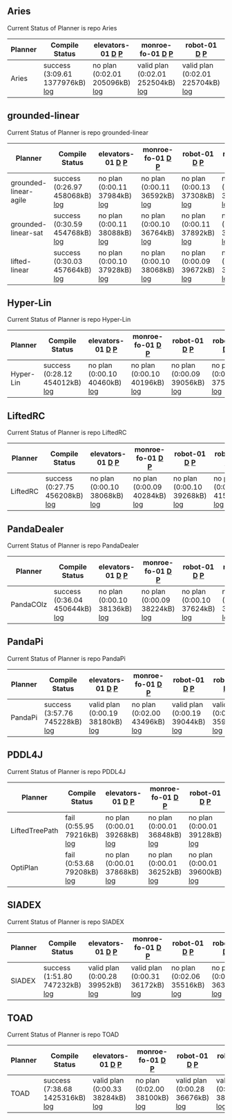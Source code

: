 

## Aries
Current Status of Planner is repo Aries

| Planner | Compile Status | elevators-01 [D](https://ipc2023-htn.github.io/sampleProblems/elevators-01-d.hddl) [P](https://ipc2023-htn.github.io/sampleProblems/elevators-01-p.hddl) | monroe-fo-01 [D](https://ipc2023-htn.github.io/sampleProblems/monroe-fo-01-d.hddl) [P](https://ipc2023-htn.github.io/sampleProblems/monroe-fo-01-p.hddl) | robot-01 [D](https://ipc2023-htn.github.io/sampleProblems/robot-01-d.hddl) [P](https://ipc2023-htn.github.io/sampleProblems/robot-01-p.hddl) | robot-02 [D](https://ipc2023-htn.github.io/sampleProblems/robot-02-d.hddl) [P](https://ipc2023-htn.github.io/sampleProblems/robot-02-p.hddl) | snake-01 [D](https://ipc2023-htn.github.io/sampleProblems/snake-01-d.hddl) [P](https://ipc2023-htn.github.io/sampleProblems/snake-01-p.hddl) | snake-02 [D](https://ipc2023-htn.github.io/sampleProblems/snake-02-d.hddl) [P](https://ipc2023-htn.github.io/sampleProblems/snake-02-p.hddl) | transport-01 [D](https://ipc2023-htn.github.io/sampleProblems/transport-01-d.hddl) [P](https://ipc2023-htn.github.io/sampleProblems/transport-01-p.hddl) | transport-04 [D](https://ipc2023-htn.github.io/sampleProblems/transport-04-d.hddl) [P](https://ipc2023-htn.github.io/sampleProblems/transport-04-p.hddl) |
|---|---|---|---|---|---|---|---|---|---|
| Aries| success (3:09.61 1377976kB) [log](https://ipc2023-htn.github.io/Aries.sif.build.log) | no plan (0:02.01 205096kB) [log](https://ipc2023-htn.github.io/Aries.sif.elevators-01.log) | valid plan (0:02.01 252504kB) [log](https://ipc2023-htn.github.io/Aries.sif.monroe-fo-01.log) | valid plan (0:02.01 225704kB) [log](https://ipc2023-htn.github.io/Aries.sif.robot-01.log) | no plan (0:02.01 244656kB) [log](https://ipc2023-htn.github.io/Aries.sif.robot-02.log) | valid plan (0:02.01 347696kB) [log](https://ipc2023-htn.github.io/Aries.sif.snake-01.log) | valid plan (0:02.01 348356kB) [log](https://ipc2023-htn.github.io/Aries.sif.snake-02.log) | valid plan (0:02.01 228288kB) [log](https://ipc2023-htn.github.io/Aries.sif.transport-01.log) | no plan (0:02.01 115636kB) [log](https://ipc2023-htn.github.io/Aries.sif.transport-04.log) | 


## grounded-linear
Current Status of Planner is repo grounded-linear

| Planner | Compile Status | elevators-01 [D](https://ipc2023-htn.github.io/sampleProblems/elevators-01-d.hddl) [P](https://ipc2023-htn.github.io/sampleProblems/elevators-01-p.hddl) | monroe-fo-01 [D](https://ipc2023-htn.github.io/sampleProblems/monroe-fo-01-d.hddl) [P](https://ipc2023-htn.github.io/sampleProblems/monroe-fo-01-p.hddl) | robot-01 [D](https://ipc2023-htn.github.io/sampleProblems/robot-01-d.hddl) [P](https://ipc2023-htn.github.io/sampleProblems/robot-01-p.hddl) | robot-02 [D](https://ipc2023-htn.github.io/sampleProblems/robot-02-d.hddl) [P](https://ipc2023-htn.github.io/sampleProblems/robot-02-p.hddl) | snake-01 [D](https://ipc2023-htn.github.io/sampleProblems/snake-01-d.hddl) [P](https://ipc2023-htn.github.io/sampleProblems/snake-01-p.hddl) | snake-02 [D](https://ipc2023-htn.github.io/sampleProblems/snake-02-d.hddl) [P](https://ipc2023-htn.github.io/sampleProblems/snake-02-p.hddl) | transport-01 [D](https://ipc2023-htn.github.io/sampleProblems/transport-01-d.hddl) [P](https://ipc2023-htn.github.io/sampleProblems/transport-01-p.hddl) | transport-04 [D](https://ipc2023-htn.github.io/sampleProblems/transport-04-d.hddl) [P](https://ipc2023-htn.github.io/sampleProblems/transport-04-p.hddl) |
|---|---|---|---|---|---|---|---|---|---|
| grounded-linear-agile| success (0:26.97 458068kB) [log](https://ipc2023-htn.github.io/grounded-linear-agile.sif.build.log) | no plan (0:00.11 37984kB) [log](https://ipc2023-htn.github.io/grounded-linear-agile.sif.elevators-01.log) | no plan (0:00.11 36592kB) [log](https://ipc2023-htn.github.io/grounded-linear-agile.sif.monroe-fo-01.log) | no plan (0:00.13 37308kB) [log](https://ipc2023-htn.github.io/grounded-linear-agile.sif.robot-01.log) | no plan (0:00.12 37248kB) [log](https://ipc2023-htn.github.io/grounded-linear-agile.sif.robot-02.log) | no plan (0:00.12 37332kB) [log](https://ipc2023-htn.github.io/grounded-linear-agile.sif.snake-01.log) | no plan (0:00.12 39264kB) [log](https://ipc2023-htn.github.io/grounded-linear-agile.sif.snake-02.log) | no plan (0:00.10 43160kB) [log](https://ipc2023-htn.github.io/grounded-linear-agile.sif.transport-01.log) | no plan (0:00.10 39512kB) [log](https://ipc2023-htn.github.io/grounded-linear-agile.sif.transport-04.log) | 
| grounded-linear-sat| success (0:30.59 454768kB) [log](https://ipc2023-htn.github.io/grounded-linear-sat.sif.build.log) | no plan (0:00.11 38088kB) [log](https://ipc2023-htn.github.io/grounded-linear-sat.sif.elevators-01.log) | no plan (0:00.10 36764kB) [log](https://ipc2023-htn.github.io/grounded-linear-sat.sif.monroe-fo-01.log) | no plan (0:00.11 37892kB) [log](https://ipc2023-htn.github.io/grounded-linear-sat.sif.robot-01.log) | no plan (0:00.10 35812kB) [log](https://ipc2023-htn.github.io/grounded-linear-sat.sif.robot-02.log) | no plan (0:00.10 36892kB) [log](https://ipc2023-htn.github.io/grounded-linear-sat.sif.snake-01.log) | no plan (0:00.11 37892kB) [log](https://ipc2023-htn.github.io/grounded-linear-sat.sif.snake-02.log) | no plan (0:00.09 40352kB) [log](https://ipc2023-htn.github.io/grounded-linear-sat.sif.transport-01.log) | no plan (0:00.11 39836kB) [log](https://ipc2023-htn.github.io/grounded-linear-sat.sif.transport-04.log) | 
| lifted-linear| success (0:30.03 457664kB) [log](https://ipc2023-htn.github.io/lifted-linear.sif.build.log) | no plan (0:00.10 37928kB) [log](https://ipc2023-htn.github.io/lifted-linear.sif.elevators-01.log) | no plan (0:00.10 38068kB) [log](https://ipc2023-htn.github.io/lifted-linear.sif.monroe-fo-01.log) | no plan (0:00.09 39672kB) [log](https://ipc2023-htn.github.io/lifted-linear.sif.robot-01.log) | no plan (0:00.10 37660kB) [log](https://ipc2023-htn.github.io/lifted-linear.sif.robot-02.log) | no plan (0:00.10 37824kB) [log](https://ipc2023-htn.github.io/lifted-linear.sif.snake-01.log) | no plan (0:00.10 37992kB) [log](https://ipc2023-htn.github.io/lifted-linear.sif.snake-02.log) | no plan (0:00.10 37628kB) [log](https://ipc2023-htn.github.io/lifted-linear.sif.transport-01.log) | no plan (0:00.10 37068kB) [log](https://ipc2023-htn.github.io/lifted-linear.sif.transport-04.log) | 


## Hyper-Lin
Current Status of Planner is repo Hyper-Lin

| Planner | Compile Status | elevators-01 [D](https://ipc2023-htn.github.io/sampleProblems/elevators-01-d.hddl) [P](https://ipc2023-htn.github.io/sampleProblems/elevators-01-p.hddl) | monroe-fo-01 [D](https://ipc2023-htn.github.io/sampleProblems/monroe-fo-01-d.hddl) [P](https://ipc2023-htn.github.io/sampleProblems/monroe-fo-01-p.hddl) | robot-01 [D](https://ipc2023-htn.github.io/sampleProblems/robot-01-d.hddl) [P](https://ipc2023-htn.github.io/sampleProblems/robot-01-p.hddl) | robot-02 [D](https://ipc2023-htn.github.io/sampleProblems/robot-02-d.hddl) [P](https://ipc2023-htn.github.io/sampleProblems/robot-02-p.hddl) | snake-01 [D](https://ipc2023-htn.github.io/sampleProblems/snake-01-d.hddl) [P](https://ipc2023-htn.github.io/sampleProblems/snake-01-p.hddl) | snake-02 [D](https://ipc2023-htn.github.io/sampleProblems/snake-02-d.hddl) [P](https://ipc2023-htn.github.io/sampleProblems/snake-02-p.hddl) | transport-01 [D](https://ipc2023-htn.github.io/sampleProblems/transport-01-d.hddl) [P](https://ipc2023-htn.github.io/sampleProblems/transport-01-p.hddl) | transport-04 [D](https://ipc2023-htn.github.io/sampleProblems/transport-04-d.hddl) [P](https://ipc2023-htn.github.io/sampleProblems/transport-04-p.hddl) |
|---|---|---|---|---|---|---|---|---|---|
| Hyper-Lin| success (0:28.12 454012kB) [log](https://ipc2023-htn.github.io/Hyper-Lin.sif.build.log) | no plan (0:00.10 40460kB) [log](https://ipc2023-htn.github.io/Hyper-Lin.sif.elevators-01.log) | no plan (0:00.10 40196kB) [log](https://ipc2023-htn.github.io/Hyper-Lin.sif.monroe-fo-01.log) | no plan (0:00.09 39056kB) [log](https://ipc2023-htn.github.io/Hyper-Lin.sif.robot-01.log) | no plan (0:00.10 37584kB) [log](https://ipc2023-htn.github.io/Hyper-Lin.sif.robot-02.log) | no plan (0:00.09 39184kB) [log](https://ipc2023-htn.github.io/Hyper-Lin.sif.snake-01.log) | no plan (0:00.09 38204kB) [log](https://ipc2023-htn.github.io/Hyper-Lin.sif.snake-02.log) | no plan (0:00.09 37092kB) [log](https://ipc2023-htn.github.io/Hyper-Lin.sif.transport-01.log) | no plan (0:00.10 36004kB) [log](https://ipc2023-htn.github.io/Hyper-Lin.sif.transport-04.log) | 


## LiftedRC
Current Status of Planner is repo LiftedRC

| Planner | Compile Status | elevators-01 [D](https://ipc2023-htn.github.io/sampleProblems/elevators-01-d.hddl) [P](https://ipc2023-htn.github.io/sampleProblems/elevators-01-p.hddl) | monroe-fo-01 [D](https://ipc2023-htn.github.io/sampleProblems/monroe-fo-01-d.hddl) [P](https://ipc2023-htn.github.io/sampleProblems/monroe-fo-01-p.hddl) | robot-01 [D](https://ipc2023-htn.github.io/sampleProblems/robot-01-d.hddl) [P](https://ipc2023-htn.github.io/sampleProblems/robot-01-p.hddl) | robot-02 [D](https://ipc2023-htn.github.io/sampleProblems/robot-02-d.hddl) [P](https://ipc2023-htn.github.io/sampleProblems/robot-02-p.hddl) | snake-01 [D](https://ipc2023-htn.github.io/sampleProblems/snake-01-d.hddl) [P](https://ipc2023-htn.github.io/sampleProblems/snake-01-p.hddl) | snake-02 [D](https://ipc2023-htn.github.io/sampleProblems/snake-02-d.hddl) [P](https://ipc2023-htn.github.io/sampleProblems/snake-02-p.hddl) | transport-01 [D](https://ipc2023-htn.github.io/sampleProblems/transport-01-d.hddl) [P](https://ipc2023-htn.github.io/sampleProblems/transport-01-p.hddl) | transport-04 [D](https://ipc2023-htn.github.io/sampleProblems/transport-04-d.hddl) [P](https://ipc2023-htn.github.io/sampleProblems/transport-04-p.hddl) |
|---|---|---|---|---|---|---|---|---|---|
| LiftedRC| success (0:27.75 456208kB) [log](https://ipc2023-htn.github.io/LiftedRC.sif.build.log) | no plan (0:00.10 38068kB) [log](https://ipc2023-htn.github.io/LiftedRC.sif.elevators-01.log) | no plan (0:00.09 40284kB) [log](https://ipc2023-htn.github.io/LiftedRC.sif.monroe-fo-01.log) | no plan (0:00.10 39268kB) [log](https://ipc2023-htn.github.io/LiftedRC.sif.robot-01.log) | no plan (0:00.09 41572kB) [log](https://ipc2023-htn.github.io/LiftedRC.sif.robot-02.log) | no plan (0:00.10 37536kB) [log](https://ipc2023-htn.github.io/LiftedRC.sif.snake-01.log) | no plan (0:00.10 35832kB) [log](https://ipc2023-htn.github.io/LiftedRC.sif.snake-02.log) | no plan (0:00.10 36140kB) [log](https://ipc2023-htn.github.io/LiftedRC.sif.transport-01.log) | no plan (0:00.09 39340kB) [log](https://ipc2023-htn.github.io/LiftedRC.sif.transport-04.log) | 


## PandaDealer
Current Status of Planner is repo PandaDealer

| Planner | Compile Status | elevators-01 [D](https://ipc2023-htn.github.io/sampleProblems/elevators-01-d.hddl) [P](https://ipc2023-htn.github.io/sampleProblems/elevators-01-p.hddl) | monroe-fo-01 [D](https://ipc2023-htn.github.io/sampleProblems/monroe-fo-01-d.hddl) [P](https://ipc2023-htn.github.io/sampleProblems/monroe-fo-01-p.hddl) | robot-01 [D](https://ipc2023-htn.github.io/sampleProblems/robot-01-d.hddl) [P](https://ipc2023-htn.github.io/sampleProblems/robot-01-p.hddl) | robot-02 [D](https://ipc2023-htn.github.io/sampleProblems/robot-02-d.hddl) [P](https://ipc2023-htn.github.io/sampleProblems/robot-02-p.hddl) | snake-01 [D](https://ipc2023-htn.github.io/sampleProblems/snake-01-d.hddl) [P](https://ipc2023-htn.github.io/sampleProblems/snake-01-p.hddl) | snake-02 [D](https://ipc2023-htn.github.io/sampleProblems/snake-02-d.hddl) [P](https://ipc2023-htn.github.io/sampleProblems/snake-02-p.hddl) | transport-01 [D](https://ipc2023-htn.github.io/sampleProblems/transport-01-d.hddl) [P](https://ipc2023-htn.github.io/sampleProblems/transport-01-p.hddl) | transport-04 [D](https://ipc2023-htn.github.io/sampleProblems/transport-04-d.hddl) [P](https://ipc2023-htn.github.io/sampleProblems/transport-04-p.hddl) |
|---|---|---|---|---|---|---|---|---|---|
| PandaCOlz| success (0:36.04 450644kB) [log](https://ipc2023-htn.github.io/PandaCOlz.sif.build.log) | no plan (0:00.10 38136kB) [log](https://ipc2023-htn.github.io/PandaCOlz.sif.elevators-01.log) | no plan (0:00.09 38224kB) [log](https://ipc2023-htn.github.io/PandaCOlz.sif.monroe-fo-01.log) | no plan (0:00.10 37624kB) [log](https://ipc2023-htn.github.io/PandaCOlz.sif.robot-01.log) | no plan (0:00.10 37740kB) [log](https://ipc2023-htn.github.io/PandaCOlz.sif.robot-02.log) | no plan (0:00.09 37728kB) [log](https://ipc2023-htn.github.io/PandaCOlz.sif.snake-01.log) | no plan (0:00.10 38220kB) [log](https://ipc2023-htn.github.io/PandaCOlz.sif.snake-02.log) | no plan (0:00.11 39036kB) [log](https://ipc2023-htn.github.io/PandaCOlz.sif.transport-01.log) | no plan (0:00.10 39644kB) [log](https://ipc2023-htn.github.io/PandaCOlz.sif.transport-04.log) | 


## PandaPi
Current Status of Planner is repo PandaPi

| Planner | Compile Status | elevators-01 [D](https://ipc2023-htn.github.io/sampleProblems/elevators-01-d.hddl) [P](https://ipc2023-htn.github.io/sampleProblems/elevators-01-p.hddl) | monroe-fo-01 [D](https://ipc2023-htn.github.io/sampleProblems/monroe-fo-01-d.hddl) [P](https://ipc2023-htn.github.io/sampleProblems/monroe-fo-01-p.hddl) | robot-01 [D](https://ipc2023-htn.github.io/sampleProblems/robot-01-d.hddl) [P](https://ipc2023-htn.github.io/sampleProblems/robot-01-p.hddl) | robot-02 [D](https://ipc2023-htn.github.io/sampleProblems/robot-02-d.hddl) [P](https://ipc2023-htn.github.io/sampleProblems/robot-02-p.hddl) | snake-01 [D](https://ipc2023-htn.github.io/sampleProblems/snake-01-d.hddl) [P](https://ipc2023-htn.github.io/sampleProblems/snake-01-p.hddl) | snake-02 [D](https://ipc2023-htn.github.io/sampleProblems/snake-02-d.hddl) [P](https://ipc2023-htn.github.io/sampleProblems/snake-02-p.hddl) | transport-01 [D](https://ipc2023-htn.github.io/sampleProblems/transport-01-d.hddl) [P](https://ipc2023-htn.github.io/sampleProblems/transport-01-p.hddl) | transport-04 [D](https://ipc2023-htn.github.io/sampleProblems/transport-04-d.hddl) [P](https://ipc2023-htn.github.io/sampleProblems/transport-04-p.hddl) |
|---|---|---|---|---|---|---|---|---|---|
| PandaPi| success (3:57.76 745228kB) [log](https://ipc2023-htn.github.io/PandaPi.sif.build.log) | valid plan (0:00.19 38180kB) [log](https://ipc2023-htn.github.io/PandaPi.sif.elevators-01.log) | no plan (0:02.00 43496kB) [log](https://ipc2023-htn.github.io/PandaPi.sif.monroe-fo-01.log) | valid plan (0:00.19 39044kB) [log](https://ipc2023-htn.github.io/PandaPi.sif.robot-01.log) | valid plan (0:00.17 35900kB) [log](https://ipc2023-htn.github.io/PandaPi.sif.robot-02.log) | valid plan (0:00.22 37140kB) [log](https://ipc2023-htn.github.io/PandaPi.sif.snake-01.log) | valid plan (0:00.23 40628kB) [log](https://ipc2023-htn.github.io/PandaPi.sif.snake-02.log) | valid plan (0:00.16 37432kB) [log](https://ipc2023-htn.github.io/PandaPi.sif.transport-01.log) | valid plan (0:00.18 37936kB) [log](https://ipc2023-htn.github.io/PandaPi.sif.transport-04.log) | 


## PDDL4J
Current Status of Planner is repo PDDL4J

| Planner | Compile Status | elevators-01 [D](https://ipc2023-htn.github.io/sampleProblems/elevators-01-d.hddl) [P](https://ipc2023-htn.github.io/sampleProblems/elevators-01-p.hddl) | monroe-fo-01 [D](https://ipc2023-htn.github.io/sampleProblems/monroe-fo-01-d.hddl) [P](https://ipc2023-htn.github.io/sampleProblems/monroe-fo-01-p.hddl) | robot-01 [D](https://ipc2023-htn.github.io/sampleProblems/robot-01-d.hddl) [P](https://ipc2023-htn.github.io/sampleProblems/robot-01-p.hddl) | robot-02 [D](https://ipc2023-htn.github.io/sampleProblems/robot-02-d.hddl) [P](https://ipc2023-htn.github.io/sampleProblems/robot-02-p.hddl) | snake-01 [D](https://ipc2023-htn.github.io/sampleProblems/snake-01-d.hddl) [P](https://ipc2023-htn.github.io/sampleProblems/snake-01-p.hddl) | snake-02 [D](https://ipc2023-htn.github.io/sampleProblems/snake-02-d.hddl) [P](https://ipc2023-htn.github.io/sampleProblems/snake-02-p.hddl) | transport-01 [D](https://ipc2023-htn.github.io/sampleProblems/transport-01-d.hddl) [P](https://ipc2023-htn.github.io/sampleProblems/transport-01-p.hddl) | transport-04 [D](https://ipc2023-htn.github.io/sampleProblems/transport-04-d.hddl) [P](https://ipc2023-htn.github.io/sampleProblems/transport-04-p.hddl) |
|---|---|---|---|---|---|---|---|---|---|
| LiftedTreePath| fail (0:55.95 79216kB) [log](https://ipc2023-htn.github.io/LiftedTreePath.sif.build.log) | no plan (0:00.01 39268kB) [log](https://ipc2023-htn.github.io/LiftedTreePath.sif.elevators-01.log) | no plan (0:00.01 36848kB) [log](https://ipc2023-htn.github.io/LiftedTreePath.sif.monroe-fo-01.log) | no plan (0:00.01 39128kB) [log](https://ipc2023-htn.github.io/LiftedTreePath.sif.robot-01.log) | no plan (0:00.01 37244kB) [log](https://ipc2023-htn.github.io/LiftedTreePath.sif.robot-02.log) | no plan (0:00.01 39012kB) [log](https://ipc2023-htn.github.io/LiftedTreePath.sif.snake-01.log) | no plan (0:00.01 34600kB) [log](https://ipc2023-htn.github.io/LiftedTreePath.sif.snake-02.log) | no plan (0:00.01 36284kB) [log](https://ipc2023-htn.github.io/LiftedTreePath.sif.transport-01.log) | no plan (0:00.01 36848kB) [log](https://ipc2023-htn.github.io/LiftedTreePath.sif.transport-04.log) | 
| OptiPlan| fail (0:53.68 79208kB) [log](https://ipc2023-htn.github.io/OptiPlan.sif.build.log) | no plan (0:00.01 37868kB) [log](https://ipc2023-htn.github.io/OptiPlan.sif.elevators-01.log) | no plan (0:00.01 36252kB) [log](https://ipc2023-htn.github.io/OptiPlan.sif.monroe-fo-01.log) | no plan (0:00.01 39600kB) [log](https://ipc2023-htn.github.io/OptiPlan.sif.robot-01.log) | no plan (0:00.01 37856kB) [log](https://ipc2023-htn.github.io/OptiPlan.sif.robot-02.log) | no plan (0:00.01 37072kB) [log](https://ipc2023-htn.github.io/OptiPlan.sif.snake-01.log) | no plan (0:00.01 40048kB) [log](https://ipc2023-htn.github.io/OptiPlan.sif.snake-02.log) | no plan (0:00.01 38508kB) [log](https://ipc2023-htn.github.io/OptiPlan.sif.transport-01.log) | no plan (0:00.02 38496kB) [log](https://ipc2023-htn.github.io/OptiPlan.sif.transport-04.log) | 


## SIADEX
Current Status of Planner is repo SIADEX

| Planner | Compile Status | elevators-01 [D](https://ipc2023-htn.github.io/sampleProblems/elevators-01-d.hddl) [P](https://ipc2023-htn.github.io/sampleProblems/elevators-01-p.hddl) | monroe-fo-01 [D](https://ipc2023-htn.github.io/sampleProblems/monroe-fo-01-d.hddl) [P](https://ipc2023-htn.github.io/sampleProblems/monroe-fo-01-p.hddl) | robot-01 [D](https://ipc2023-htn.github.io/sampleProblems/robot-01-d.hddl) [P](https://ipc2023-htn.github.io/sampleProblems/robot-01-p.hddl) | robot-02 [D](https://ipc2023-htn.github.io/sampleProblems/robot-02-d.hddl) [P](https://ipc2023-htn.github.io/sampleProblems/robot-02-p.hddl) | snake-01 [D](https://ipc2023-htn.github.io/sampleProblems/snake-01-d.hddl) [P](https://ipc2023-htn.github.io/sampleProblems/snake-01-p.hddl) | snake-02 [D](https://ipc2023-htn.github.io/sampleProblems/snake-02-d.hddl) [P](https://ipc2023-htn.github.io/sampleProblems/snake-02-p.hddl) | transport-01 [D](https://ipc2023-htn.github.io/sampleProblems/transport-01-d.hddl) [P](https://ipc2023-htn.github.io/sampleProblems/transport-01-p.hddl) | transport-04 [D](https://ipc2023-htn.github.io/sampleProblems/transport-04-d.hddl) [P](https://ipc2023-htn.github.io/sampleProblems/transport-04-p.hddl) |
|---|---|---|---|---|---|---|---|---|---|
| SIADEX| success (1:51.80 747232kB) [log](https://ipc2023-htn.github.io/SIADEX.sif.build.log) | valid plan (0:00.28 39952kB) [log](https://ipc2023-htn.github.io/SIADEX.sif.elevators-01.log) | valid plan (0:00.31 36172kB) [log](https://ipc2023-htn.github.io/SIADEX.sif.monroe-fo-01.log) | no plan (0:02.06 35516kB) [log](https://ipc2023-htn.github.io/SIADEX.sif.robot-01.log) | no plan (0:02.03 36316kB) [log](https://ipc2023-htn.github.io/SIADEX.sif.robot-02.log) | valid plan (0:00.28 36392kB) [log](https://ipc2023-htn.github.io/SIADEX.sif.snake-01.log) | valid plan (0:00.28 37484kB) [log](https://ipc2023-htn.github.io/SIADEX.sif.snake-02.log) | valid plan (0:00.26 38348kB) [log](https://ipc2023-htn.github.io/SIADEX.sif.transport-01.log) | no plan (0:02.03 36536kB) [log](https://ipc2023-htn.github.io/SIADEX.sif.transport-04.log) | 


## TOAD
Current Status of Planner is repo TOAD

| Planner | Compile Status | elevators-01 [D](https://ipc2023-htn.github.io/sampleProblems/elevators-01-d.hddl) [P](https://ipc2023-htn.github.io/sampleProblems/elevators-01-p.hddl) | monroe-fo-01 [D](https://ipc2023-htn.github.io/sampleProblems/monroe-fo-01-d.hddl) [P](https://ipc2023-htn.github.io/sampleProblems/monroe-fo-01-p.hddl) | robot-01 [D](https://ipc2023-htn.github.io/sampleProblems/robot-01-d.hddl) [P](https://ipc2023-htn.github.io/sampleProblems/robot-01-p.hddl) | robot-02 [D](https://ipc2023-htn.github.io/sampleProblems/robot-02-d.hddl) [P](https://ipc2023-htn.github.io/sampleProblems/robot-02-p.hddl) | snake-01 [D](https://ipc2023-htn.github.io/sampleProblems/snake-01-d.hddl) [P](https://ipc2023-htn.github.io/sampleProblems/snake-01-p.hddl) | snake-02 [D](https://ipc2023-htn.github.io/sampleProblems/snake-02-d.hddl) [P](https://ipc2023-htn.github.io/sampleProblems/snake-02-p.hddl) | transport-01 [D](https://ipc2023-htn.github.io/sampleProblems/transport-01-d.hddl) [P](https://ipc2023-htn.github.io/sampleProblems/transport-01-p.hddl) | transport-04 [D](https://ipc2023-htn.github.io/sampleProblems/transport-04-d.hddl) [P](https://ipc2023-htn.github.io/sampleProblems/transport-04-p.hddl) |
|---|---|---|---|---|---|---|---|---|---|
| TOAD| success (7:38.68 1425316kB) [log](https://ipc2023-htn.github.io/TOAD.sif.build.log) | valid plan (0:00.33 38284kB) [log](https://ipc2023-htn.github.io/TOAD.sif.elevators-01.log) | no plan (0:02.00 38100kB) [log](https://ipc2023-htn.github.io/TOAD.sif.monroe-fo-01.log) | valid plan (0:00.28 36676kB) [log](https://ipc2023-htn.github.io/TOAD.sif.robot-01.log) | valid plan (0:00.27 38116kB) [log](https://ipc2023-htn.github.io/TOAD.sif.robot-02.log) | valid plan (0:00.49 39744kB) [log](https://ipc2023-htn.github.io/TOAD.sif.snake-01.log) | valid plan (0:00.47 37708kB) [log](https://ipc2023-htn.github.io/TOAD.sif.snake-02.log) | valid plan (0:00.30 39292kB) [log](https://ipc2023-htn.github.io/TOAD.sif.transport-01.log) | valid plan (0:00.30 38720kB) [log](https://ipc2023-htn.github.io/TOAD.sif.transport-04.log) | 
